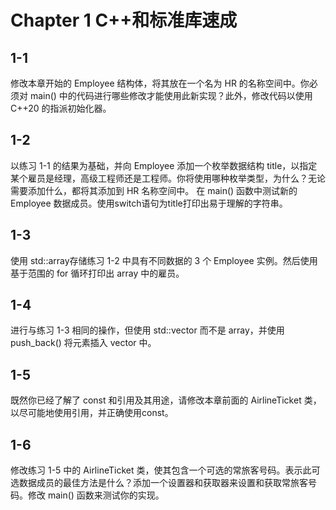 # Chapter 1 C++和标准库速成

## 1-1

修改本章开始的 Employee 结构体，将其放在一个名为 HR 的名称空间中。你必须对 main() 中的代码进行哪些修改才能使用此新实现？此外，修改代码以使用 C++20 的指派初始化器。 

## 1-2

以练习 1-1 的结果为基础，并向 Employee 添加一个枚举数据结构 title，以指定某个雇员是经理，高级工程师还是工程师。你将使用哪种枚举类型，为什么？无论需要添加什么，都将其添加到 HR 名称空间中。 在 main() 函数中测试新的 Employee 数据成员。使用switch语句为title打印出易于理解的字符串。

## 1-3

使用 std::array存储练习 1-2 中具有不同数据的 3 个 Employee 实例。然后使用基于范围的 for 循环打印出 array 中的雇员。

## 1-4

进行与练习 1-3 相同的操作，但使用 std::vector 而不是 array，并使用 push_back() 将元素插入 vector 中。

## 1-5

既然你已经了解了 const 和引用及其用途，请修改本章前面的 AirlineTicket 类，以尽可能地使用引用，并正确使用const。

## 1-6

修改练习 1-5 中的 AirlineTicket 类，使其包含一个可选的常旅客号码。表示此可选数据成员的最佳方法是什么？添加一个设置器和获取器来设置和获取常旅客号码。修改 main() 函数来测试你的实现。
